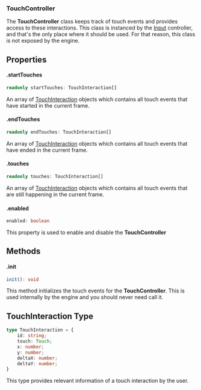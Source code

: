 ### TouchController

The **TouchController** class keeps track of touch events and provides access to these interactions. This class is instanced by the [Input](/EngineAPI/input) controller, and that's the only place where it should be used. For that reason, this class is not exposed by the engine.

## Properties

#### .startTouches

```typescript
readonly startTouches: TouchInteraction[]
```

An array of [TouchInteraction](/EngineAPI/input/touchinteraction) objects which contains all touch events that have started in the current frame.

#### .endTouches

```typescript
readonly endTouches: TouchInteraction[]
```

An array of [TouchInteraction](/EngineAPI/input/touchinteraction) objects which contains all touch events that have ended in the current frame.

#### .touches

```typescript
readonly touches: TouchInteraction[]
```

An array of [TouchInteraction](/EngineAPI/input/touchinteraction) objects which contains all touch events that are still happening in the current frame.

#### .enabled

```typescript
enabled: boolean
```

This property is used to enable and disable the **TouchController**

## Methods

#### .init

```typescript
init(): void
```

This method initializes the touch events for the **TouchController**. This is used internally by the engine and you should never need call it.


## TouchInteraction Type

```typescript
type TouchInteraction = {
    id: string;
    touch: Touch;
    x: number;
    y: number;
    deltaX: number;
    deltaY: number;
}
```

This type provides relevant information of a touch interaction by the user.
